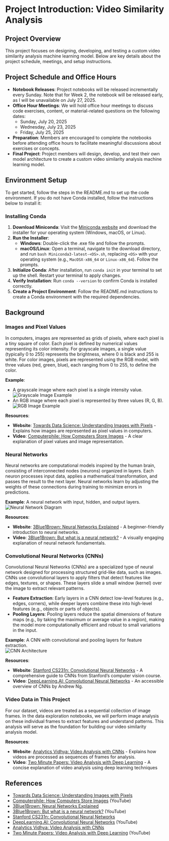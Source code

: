 # Project Introduction: Video Similarity Analysis

## Project Overview
This project focuses on designing, developing, and testing a custom video similarity analysis machine learning model. Below are key details about the project schedule, meetings, and setup instructions.

## Project Schedule and Office Hours
- **Notebook Releases**: Project notebooks will be released incrementally every Sunday. Note that for Week 2, the notebook will be released early, as I will be unavailable on July 27, 2025.
- **Office Hour Meetings**: We will hold office hour meetings to discuss code exercises, content, or material-related questions on the following dates:
  - Sunday, July 20, 2025
  - Wednesday, July 23, 2025
  - Friday, July 25, 2025
- **Preparation**: Members are encouraged to complete the notebooks before attending office hours to facilitate meaningful discussions about exercises or concepts.
- **Final Project**: Project members will design, develop, and test their own model architecture to create a custom video similarity analysis machine learning model.

## Environment Setup
To get started, follow the steps in the README.md to set up the code environment. If you do not have Conda installed, follow the instructions below to install it:

### Installing Conda
1. **Download Miniconda**: Visit the [Miniconda website](https://docs.conda.io/en/latest/miniconda.html) and download the installer for your operating system (Windows, macOS, or Linux).
2. **Run the Installer**:
   - **Windows**: Double-click the .exe file and follow the prompts.
   - **macOS/Linux**: Open a terminal, navigate to the download directory, and run `bash Miniconda3-latest-<OS>.sh`, replacing `<OS>` with your operating system (e.g., `MacOSX-x86_64` or `Linux-x86_64`). Follow the prompts.
3. **Initialize Conda**: After installation, run `conda init` in your terminal to set up the shell. Restart your terminal to apply changes.
4. **Verify Installation**: Run `conda --version` to confirm Conda is installed correctly.
5. **Create a Project Environment**: Follow the README.md instructions to create a Conda environment with the required dependencies.

## Background

### Images and Pixel Values
In computers, images are represented as grids of pixels, where each pixel is a tiny square of color. Each pixel is defined by numerical values representing its color intensity. For grayscale images, a single value (typically 0 to 255) represents the brightness, where 0 is black and 255 is white. For color images, pixels are represented using the RGB model, with three values (red, green, blue), each ranging from 0 to 255, to define the color.

**Example**: 
- A grayscale image where each pixel is a single intensity value.  
  ![Grayscale Image Example](https://upload.wikimedia.org/wikipedia/commons/thumb/2/28/Grayscale_8bits_palette_sample_image.png/320px-Grayscale_8bits_palette_sample_image.png)
- An RGB image where each pixel is represented by three values (R, G, B).  
  ![RGB Image Example](https://upload.wikimedia.org/wikipedia/commons/thumb/8/83/RGB_color_model.svg/320px-RGB_color_model.svg.png)

**Resources**:
- **Website**: [Towards Data Science: Understanding Images with Pixels](https://towardsdatascience.com/understanding-images-with-pixels-4f513c6a8b1e) - Explains how images are represented as pixel values in computers.
- **Video**: [Computerphile: How Computers Store Images](https://www.youtube.com/watch?v=15aqFQQVBWU) - A clear explanation of pixel values and image representation.

### Neural Networks
Neural networks are computational models inspired by the human brain, consisting of interconnected nodes (neurons) organized in layers. Each neuron processes input data, applies a mathematical transformation, and passes the result to the next layer. Neural networks learn by adjusting the weights of these connections during training to minimize errors in predictions.

**Example**: A neural network with input, hidden, and output layers.  
![Neural Network Diagram](https://upload.wikimedia.org/wikipedia/commons/thumb/4/46/Colored_neural_network.svg/320px-Colored_neural_network.svg.png)

**Resources**:
- **Website**: [3Blue1Brown: Neural Networks Explained](https://www.3blue1brown.com/topics/neural-networks) - A beginner-friendly introduction to neural networks.
- **Video**: [3Blue1Brown: But what is a neural network?](https://www.youtube.com/watch?v=aircAruvnKk) - A visually engaging explanation of neural network fundamentals.

### Convolutional Neural Networks (CNNs)
Convolutional Neural Networks (CNNs) are a specialized type of neural network designed for processing structured grid-like data, such as images. CNNs use convolutional layers to apply filters that detect features like edges, textures, or shapes. These layers slide a small window (kernel) over the image to extract relevant patterns.

- **Feature Extraction**: Early layers in a CNN detect low-level features (e.g., edges, corners), while deeper layers combine these into high-level features (e.g., objects or parts of objects).
- **Pooling Layers**: Pooling layers reduce the spatial dimensions of feature maps (e.g., by taking the maximum or average value in a region), making the model more computationally efficient and robust to small variations in the input.

**Example**: A CNN with convolutional and pooling layers for feature extraction.  
![CNN Architecture](https://upload.wikimedia.org/wikipedia/commons/thumb/6/63/Typical_cnn.png/320px-Typical_cnn.png)

**Resources**:
- **Website**: [Stanford CS231n: Convolutional Neural Networks](https://cs231n.github.io/convolutional-networks/) - A comprehensive guide to CNNs from Stanford’s computer vision course.
- **Video**: [DeepLearning.AI: Convolutional Neural Networks](https://www.youtube.com/watch?v=ArPaHHRTSJw) - An accessible overview of CNNs by Andrew Ng.

### Video Data in This Project
For our dataset, videos are treated as a sequential collection of image frames. In the data exploration notebooks, we will perform image analysis on these individual frames to extract features and understand patterns. This analysis will serve as the foundation for building our video similarity analysis model.

**Resources**:
- **Website**: [Analytics Vidhya: Video Analysis with CNNs](https://www.analyticsvidhya.com/blog/2021/09/a-comprehensive-guide-to-video-analysis-using-deep-learning/) - Explains how videos are processed as sequences of frames for analysis.
- **Video**: [Two Minute Papers: Video Analysis with Deep Learning](https://www.youtube.com/watch?v=6PeynI8f0Ew) - A concise explanation of video analysis using deep learning techniques

## References
- [Towards Data Science: Understanding Images with Pixels](https://towardsdatascience.com/understanding-images-with-pixels-4f513c6a8b1e)
- [Computerphile: How Computers Store Images](https://www.youtube.com/watch?v=15aqFQQVBWU) (YouTube)
- [3Blue1Brown: Neural Networks Explained](https://www.3blue1brown.com/topics/neural-networks)
- [3Blue1Brown: But what is a neural network?](https://www.youtube.com/watch?v=aircAruvnKk) (YouTube)
- [Stanford CS231n: Convolutional Neural Networks](https://cs231n.github.io/convolutional-networks/)
- [DeepLearning.AI: Convolutional Neural Networks](https://www.youtube.com/watch?v=ArPaHHRTSJw) (YouTube)
- [Analytics Vidhya: Video Analysis with CNNs](https://www.analyticsvidhya.com/blog/2021/09/a-comprehensive-guide-to-video-analysis-using-deep-learning/)
- [Two Minute Papers: Video Analysis with Deep Learning](https://www.youtube.com/watch?v=6PeynI8f0Ew) (YouTube)